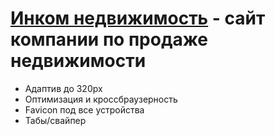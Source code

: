 # [Инком недвижимость](https://m1arsen.github.io/Incom/) - сайт компании по продаже недвижимости
- Адаптив до 320px
- Оптимизация и кроссбраузерность
- Favicon под все устройства
- Табы/свайпер

